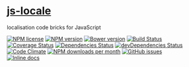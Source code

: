 [js-locale](http://aureooms.github.io/js-locale)
==

localisation code bricks for JavaScript

[![NPM license](https://img.shields.io/npm/l/@aureooms/js-locale.svg?style=flat)](https://raw.githubusercontent.com/aureooms/js-locale/master/LICENSE)
[![NPM version](https://img.shields.io/npm/v/@aureooms/js-locale.svg?style=flat)](https://www.npmjs.org/package/@aureooms/js-locale)
[![Bower version](https://img.shields.io/bower/v/@aureooms/js-locale.svg?style=flat)](http://bower.io/search/?q=@aureooms/js-locale)
[![Build Status](https://img.shields.io/travis/aureooms/js-locale.svg?style=flat)](https://travis-ci.org/aureooms/js-locale)
[![Coverage Status](https://img.shields.io/coveralls/aureooms/js-locale.svg?style=flat)](https://coveralls.io/r/aureooms/js-locale)
[![Dependencies Status](https://img.shields.io/david/aureooms/js-locale.svg?style=flat)](https://david-dm.org/aureooms/js-locale#info=dependencies)
[![devDependencies Status](https://img.shields.io/david/dev/aureooms/js-locale.svg?style=flat)](https://david-dm.org/aureooms/js-locale#info=devDependencies)
[![Code Climate](https://img.shields.io/codeclimate/github/aureooms/js-locale.svg?style=flat)](https://codeclimate.com/github/aureooms/js-locale)
[![NPM downloads per month](https://img.shields.io/npm/dm/@aureooms/js-locale.svg?style=flat)](https://www.npmjs.org/package/@aureooms/js-locale)
[![GitHub issues](https://img.shields.io/github/issues/aureooms/js-locale.svg?style=flat)](https://github.com/aureooms/js-locale/issues)
[![Inline docs](http://inch-ci.org/github/aureooms/js-locale.svg?branch=master&style=shields)](http://inch-ci.org/github/aureooms/js-locale)
